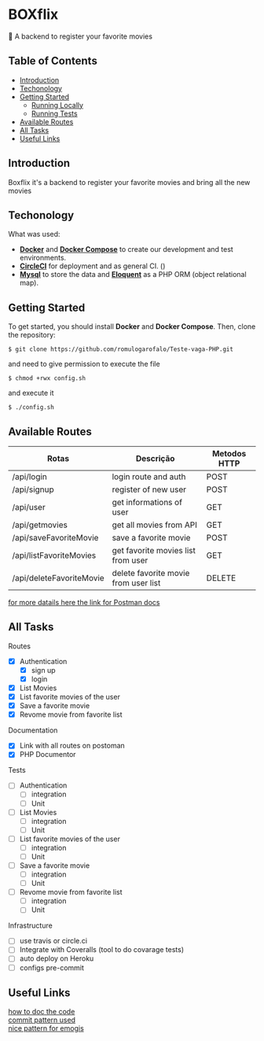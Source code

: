 # BOXflix


:scroll: A backend to register your favorite movies

## Table of Contents

- [Introduction](#introduction)
- [Techonology](#technology)
- [Getting Started](#getting-started)
  - [Running Locally](#running-locally)
  - [Running Tests](#running-tests)
- [Available Routes](#available-routes)
- [All Tasks](#tasks)
- [Useful Links](#useful-links)


## Introduction

Boxflix it's a backend to register your favorite movies and bring all the new movies

## Techonology

What was used:
- **[Docker](https://docs.docker.com)** and **[Docker Compose](https://docs.docker.com/compose/)** to create our development and test environments.
- **[CircleCI](https://circleci.com)** for deployment and as general CI. ()
- **[Mysql](https://www.mysql.com/)** to store the data and **[Eloquent](https://laravel.com/docs/5.8/eloquent)** as a PHP ORM (object relational map).

## Getting Started

To get started, you should install **Docker** and **Docker Compose**.
Then, clone the repository:

```
$ git clone https://github.com/romulogarofalo/Teste-vaga-PHP.git
```

and need to give permission to execute the file

```
$ chmod +rwx config.sh
```

and execute it

```
$ ./config.sh
```


## Available Routes

| Rotas                  | Descrição                                  | Metodos HTTP |
|------------------------|--------------------------------------------|--------------|
|/api/login              | login route and auth                       | POST         |
|/api/signup             | register of new user                       | POST         |
|/api/user               | get informations of user                   | GET          |
|/api/getmovies          | get all movies from API                    | GET          |
|/api/saveFavoriteMovie  | save a favorite movie                      | POST         |
|/api/listFavoriteMovies | get favorite movies list from user         | GET          |
|/api/deleteFavoriteMovie| delete favorite movie from user list       | DELETE       |

[for more datails here the link for Postman docs](https://documenter.getpostman.com/view/1994420/S1TbRu6f?version=latest#cfd298f4-9f6e-ec6b-115f-efb90e7e7466)

## All Tasks
Routes
- [x] Authentication
    - [x] sign up
    - [x] login
- [x] List Movies
- [x] List favorite movies of the user
- [x] Save a favorite movie
- [x] Revome movie from favorite list

Documentation
- [x] Link with all routes on postoman
- [x] PHP Documentor

Tests
- [ ] Authentication
    - [ ] integration
    - [ ] Unit
- [ ] List Movies
    - [ ] integration
    - [ ] Unit
- [ ] List favorite movies of the user
    - [ ] integration
    - [ ] Unit
- [ ] Save a favorite movie
    - [ ] integration
    - [ ] Unit
- [ ] Revome movie from favorite list
    - [ ] integration
    - [ ] Unit

Infrastructure
- [ ] use travis or circle.ci
- [ ] Integrate with Coveralls (tool to do covarage tests)
- [ ] auto deploy on Heroku
- [ ] configs pre-commit

## Useful Links
[how to doc the code](https://manual.phpdoc.org/HTMLSmartyConverter/HandS/ric_README.html)  
[commit pattern used](https://gist.github.com/adeekshith/cd4c95a064977cdc6c50)  
[nice pattern for emogis](https://gitmoji.carloscuesta.me/?fbclid=IwAR3JhM6m-s7l3XEYPN9vtlZwatGQvxhk8ETzHqbAg5pV5PCH8ajoxzORRQM)  